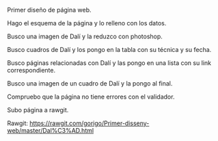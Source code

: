 Primer diseño de página web.

Hago el esquema de la página y lo relleno con los datos.

Busco una imagen de Dalí y la reduzco con photoshop.

Busco cuadros de Dalí y los pongo en la tabla con su técnica y su fecha.

Busco páginas relacionadas con Dalí y las pongo en una lista con su link correspondiente.

Busco una imagen de un cuadro de Dalí y la pongo al final.

Compruebo que la página no tiene errores con el validador.

Subo página a rawgit.


Rawgit: https://rawgit.com/gorigo/Primer-disseny-web/master/Dal%C3%AD.html


